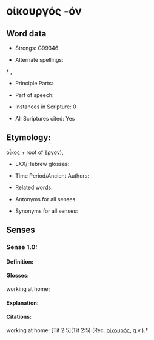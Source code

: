 # οἰκουργός -όν

<!-- Status: S2=NeedsEdits -->
<!-- Lexica used for edits:   -->

## Word data

* Strongs: G99346

* Alternate spellings:

† , 

* Principle Parts: 


* Part of speech: 


* Instances in Scripture: 0

* All Scriptures cited: Yes

## Etymology: 

[οἶκος]() + root of [ἔργον]()),

* LXX/Hebrew glosses: 


* Time Period/Ancient Authors: 


* Related words: 

* Antonyms for all senses

* Synonyms for all senses: 


## Senses 


### Sense  1.0: 

#### Definition: 

#### Glosses: 

working at home; 

#### Explanation: 


#### Citations: 

working at home: [Tit 2:5](Tit 2:5) (Rec. [οἰκουρός](), q.v.).†
